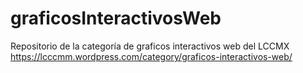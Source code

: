# graficosInteractivosWeb
Repositorio de la categoría de graficos interactivos web del LCCMX https://lcccmm.wordpress.com/category/graficos-interactivos-web/
